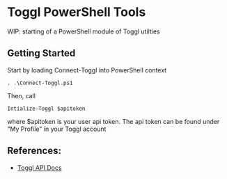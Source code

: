 # Toggl PowerShell Tools

WIP: starting of a PowerShell module of Toggl utilties

## Getting Started
Start by loading Connect-Toggl into PowerShell context

```
. .\Connect-Toggl.ps1
```

Then, call 

```
Intialize-Toggl $apitoken
```

where $apitoken is your user api token. The api token can be found under "My Profile" in your Toggl account

## References:
- [Toggl API Docs](https://github.com/toggl/toggl_api_docs)


